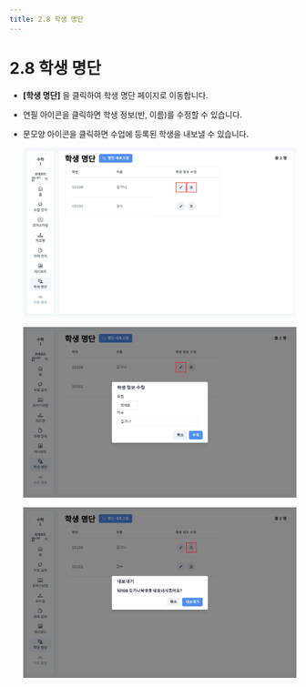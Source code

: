```yaml
---
title: 2.8 학생 명단
---
```


# 2.8 학생 명단

- **\[학생 명단]** 을 클릭하여 학생 명단 페이지로 이동합니다.
- 연필 아이콘을 클릭하면 학생 정보(반, 이름)를 수정할 수 있습니다.
- 문모양 아이콘을 클릭하면 수업에 등록된 학생을 내보낼 수 있습니다.

  ![](/img/teacher_2-8_01.jpg)

  ![](/img/teacher_2-8_02.jpg)

  ![](/img/teacher_2-8_03.jpg)
